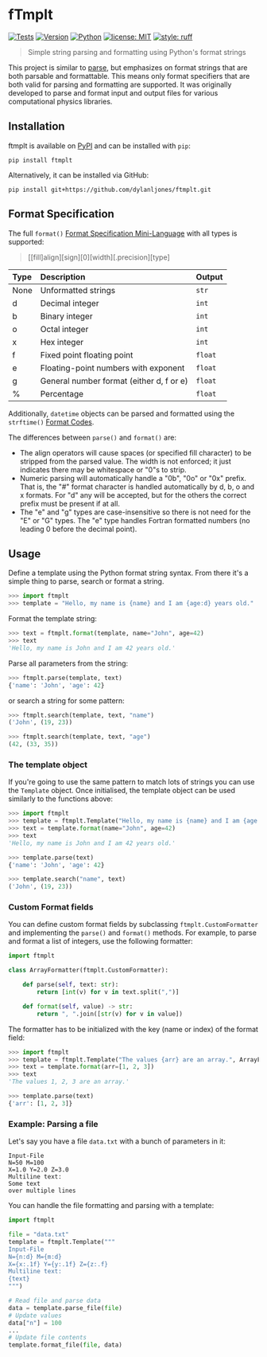 # fTmplt

[![Tests][tests-badge]][tests-link]
[![Version][pypi-badge]][pypi-link]
[![Python][python-badge+]][pypi-link]
[![license: MIT][license-badge]][license-link]
[![style: ruff][ruff-badge]][ruff-link]

> Simple string parsing and formatting using Python's format strings

This project is similar to [parse], but emphasizes on format strings that are both
parsable and formattable. This means only format specifiers that are both valid
for parsing and formatting are supported. It was originally developed to parse and format
input and output files for various computational physics libraries.


## Installation

ftmplt is available on [PyPI][pypi-link] and can be installed with ``pip``:
```shell
pip install ftmplt
```
Alternatively, it can be installed via GitHub:
```shell
pip install git+https://github.com/dylanljones/ftmplt.git
```

## Format Specification

The full ``format()`` [Format Specification Mini-Language][format-spec] with all types
is supported:

> [[fill]align][sign][0][width][.precision][type]

| Type | Description                               | Output    |
|:-----|:------------------------------------------|:----------|
| None | Unformatted strings                       | ``str``   |
| d    | Decimal integer                           | ``int``   |
| b    | Binary integer                            | ``int``   |
| o    | Octal integer                             | ``int``   |
| x    | Hex integer                               | ``int``   |
| f    | Fixed point floating point                | ``float`` |
| e    | Floating-point numbers with exponent      | ``float`` |
| g    | General number format (either d, f or e)  | ``float`` |
| %    | Percentage                                | ``float`` |

Additionally, ``datetime`` objects can be parsed and formatted using the ``strftime()``
[Format Codes][datetime-spec].

The differences between ``parse()`` and ``format()`` are:

- The align operators will cause spaces (or specified fill character) to be stripped
  from the parsed value. The width is not enforced; it just indicates there may be
  whitespace or "0"s to strip.
- Numeric parsing will automatically handle a "0b", "0o" or "0x" prefix.
  That is, the "#" format character is handled automatically by d, b, o and x formats.
  For "d" any will be accepted, but for the others the correct prefix must be present if at all.
- The "e" and "g" types are case-insensitive so there is not need for the "E" or "G" types.
  The "e" type handles Fortran formatted numbers (no leading 0 before the decimal point).


## Usage

Define a template using the Python format string syntax.
From there it's a simple thing to parse, search or format a string.
```python
>>> import ftmplt
>>> template = "Hello, my name is {name} and I am {age:d} years old."
```

Format the template string:
```python
>>> text = ftmplt.format(template, name="John", age=42)
>>> text
'Hello, my name is John and I am 42 years old.'
```

Parse all parameters from the string:
```python
>>> ftmplt.parse(template, text)
{'name': 'John', 'age': 42}
```
or search a string for some pattern:
```python
>>> ftmplt.search(template, text, "name")
('John', (19, 23))

>>> ftmplt.search(template, text, "age")
(42, (33, 35))
```

### The template object

If you're going to use the same pattern to match lots of strings you can use the
``Template`` object. Once initialised, the template object can be used similarly
to the functions above:

```python
>>> import ftmplt
>>> template = ftmplt.Template("Hello, my name is {name} and I am {age:d} years old.")
>>> text = template.format(name="John", age=42)
>>> text
'Hello, my name is John and I am 42 years old.'

>>> template.parse(text)
{'name': 'John', 'age': 42}

>>> template.search("name", text)
('John', (19, 23))
```

### Custom Format fields

You can define custom format fields by subclassing ``ftmplt.CustomFormatter`` and implementing
the ``parse()`` and ``format()`` methods. For example, to parse and format a list of
integers, use the following formatter:

````python
import ftmplt

class ArrayFormatter(ftmplt.CustomFormatter):

    def parse(self, text: str):
        return [int(v) for v in text.split(",")]

    def format(self, value) -> str:
        return ", ".join([str(v) for v in value])
````
The formatter has to be initialized with the key (name or index) of the format field:

````python
>>> import ftmplt
>>> template = ftmplt.Template("The values {arr} are an array.", ArrayFormatter("arr"))
>>> text = template.format(arr=[1, 2, 3])
>>> text
'The values 1, 2, 3 are an array.'

>>> template.parse(text)
{'arr': [1, 2, 3]}
````

### Example: Parsing a file

Let's say you have a file ``data.txt`` with a bunch of parameters in it:
```text
Input-File
N=50 M=100
X=1.0 Y=2.0 Z=3.0
Multiline text:
Some text
over multiple lines
```

You can handle the file formatting and parsing with a template:
```python
import ftmplt

file = "data.txt"
template = ftmplt.Template("""
Input-File
N={n:d} M={m:d}
X={x:.1f} Y={y:.1f} Z={z:.f}
Multiline text:
{text}
""")

# Read file and parse data
data = template.parse_file(file)
# Update values
data["n"] = 100
...
# Update file contents
template.format_file(file, data)
```

[parse]: https://github.com/r1chardj0n3s/parse
[format-spec]: https://docs.python.org/3/library/string.html#format-specification-mini-language
[datetime-spec]: https://docs.python.org/3/library/datetime.html#strftime-and-strptime-format-codes

[tests-badge]: https://img.shields.io/github/actions/workflow/status/dylanljones/ftmplt/tests.yml?branch=master&label=tests&logo=github&style=flat
[tests-link]: https://github.com/dylanljones/ftmplt/actions/workflows/tests.yml
[python-badge+]: https://img.shields.io/badge/python-3.7+-blue.svg
[pypi-badge]: https://img.shields.io/pypi/v/ftmplt?style=flat
[pypi-link]: https://pypi.org/project/ftmplt/
[license-badge]: https://img.shields.io/github/license/dylanljones/ftmplt?style=flat&color=lightgrey
[license-link]: https://github.com/dylanljones/ftmplt/blob/master/LICENSE
[ruff-badge]: https://img.shields.io/endpoint?url=https://raw.githubusercontent.com/astral-sh/ruff/main/assets/badge/v2.json
[ruff-link]: https://github.com/astral-sh/ruff
